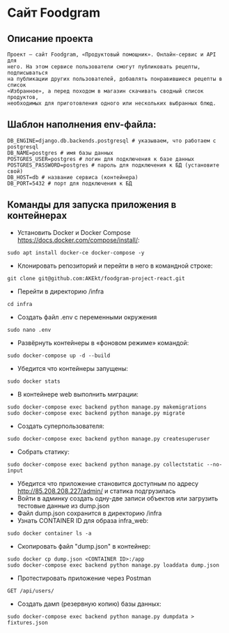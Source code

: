 # Сайт Foodgram
## Описание проекта
    Проект — сайт Foodgram, «Продуктовый помощник». Онлайн-сервис и API для 
    него. На этом сервисе пользователи смогут публиковать рецепты, подписываться 
    на публикации других пользователей, добавлять понравившиеся рецепты в список 
    «Избранное», а перед походом в магазин скачивать сводный список продуктов, 
    необходимых для приготовления одного или нескольких выбранных блюд.

## Шаблон наполнения env-файла:
	
	DB_ENGINE=django.db.backends.postgresql # указываем, что работаем с postgresql
	DB_NAME=postgres # имя базы данных
	POSTGRES_USER=postgres # логин для подключения к базе данных
	POSTGRES_PASSWORD=postgres # пароль для подключения к БД (установите свой)
	DB_HOST=db # название сервиса (контейнера)
	DB_PORT=5432 # порт для подключения к БД 
	

## Команды для запуска приложения в контейнерах

- Установить Docker и Docker Compose https://docs.docker.com/compose/install/:
```
sudo apt install docker-ce docker-compose -y
```
- Клонировать репозиторий и перейти в него в командной строке:
```
git clone git@github.com:AKEkt/foodgram-project-react.git
```
- Перейти в директорию /infra
```
cd infra
```
- Создать файл .env с переменными окружения
```
sudo nano .env
```
- Развёрнуть контейнеры в «фоновом режиме» командой:
```
sudo docker-compose up -d --build
```
- Убедится что контейнеры запущены:
```
sudo docker stats 
```
- В контейнере web выполнить миграции:
```
sudo docker-compose exec backend python manage.py makemigrations
sudo docker-compose exec backend python manage.py migrate
```
- Создать суперпользователя:
```
sudo docker-compose exec backend python manage.py createsuperuser
```
- Собрать статику:
```
sudo docker-compose exec backend python manage.py collectstatic --no-input 
```
- Убедится что приложение становится доступным по адресу http://85.208.208.227/admin/ и статика подгрузилась
- Войти в админку создать одну-две записи объектов или загрузить тестовые данные из dump.json
- Файл dump.json сохранится в директорию /infra
- Узнать CONTAINER ID для образа infra_web:
```
sudo docker container ls -a
```
- Скопировать файл "dump.json" в контейнер:
```
sudo docker cp dump.json <CONTAINER ID>:/app
sudo docker-compose exec backend python manage.py loaddata dump.json
```
- Протестировать приложение через Postman
```
GET /api/users/
```
- Создать дамп (резервную копию) базы данных:
```
sudo docker-compose exec backend python manage.py dumpdata > fixtures.json
```

